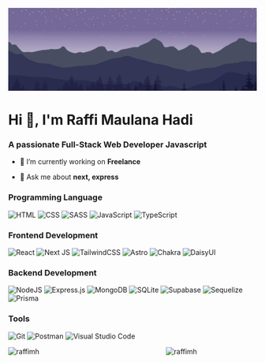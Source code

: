 ![Header Image](https://raw.githubusercontent.com/raffimh/raffimh/master/dark-github-banner-1.jpg)

<h1 align="left">Hi 👋, I'm Raffi Maulana Hadi</h1>
<h3 align="left">A passionate Full-Stack Web Developer Javascript</h3>

- 🔭 I’m currently working on **Freelance**

- 💬 Ask me about **next, express**

### Programming Language
![HTML](https://img.shields.io/badge/html-%2320232a.svg?style=for-the-badge&logo=html5&logoColor=DC4D25) ![CSS](https://img.shields.io/badge/css-%2320232a.svg?style=for-the-badge&logo=css3&logoColor=2762E9) ![SASS](https://img.shields.io/badge/sass-%2320232a.svg?style=for-the-badge&logo=sass&logoColor=C76395) ![JavaScript](https://img.shields.io/badge/javascript-%2320232a.svg?style=for-the-badge&logo=javascript&logoColor=E9D44D) ![TypeScript](https://img.shields.io/badge/typescript-%2320232a.svg?style=for-the-badge&logo=typescript&logoColor=2E73C0)

### Frontend Development
![React](https://img.shields.io/badge/react-%2320232a.svg?style=for-the-badge&logo=react&logoColor=%2361DAFB) ![Next JS](https://img.shields.io/badge/Next-%2320232a.svg?style=for-the-badge&logo=next.js&logoColor=white) ![TailwindCSS](https://img.shields.io/badge/tailwindcss-%2320232a.svg?style=for-the-badge&logo=tailwind-css&logoColor=%2361DAFB) ![Astro](https://img.shields.io/badge/astro-%2320232a.svg?style=for-the-badge&logo=astro&logoColor=white) ![Chakra](https://img.shields.io/badge/chakra-%2320232a.svg?style=for-the-badge&logo=chakraui&logoColor=2320232a) ![DaisyUI](https://img.shields.io/badge/daisyui-%2320232a?style=for-the-badge&logo=daisyui&logoColor=C76395)

### Backend Development
![NodeJS](https://img.shields.io/badge/node.js-%2320232a?style=for-the-badge&logo=node.js&logoColor=6DA55F) ![Express.js](https://img.shields.io/badge/express.js-%2320232a.svg?style=for-the-badge&logo=express&logoColor=%2361DAFB) ![MongoDB](https://img.shields.io/badge/MongoDB-%2320232a.svg?style=for-the-badge&logo=mongodb&logoColor=%234ea94b) ![SQLite](https://img.shields.io/badge/sqlite-%2320232a.svg?style=for-the-badge&logo=sqlite&logoColor=409AD5) ![Supabase](https://img.shields.io/badge/Supabase-%2320232a?style=for-the-badge&logo=supabase&logoColor=3ECF8E) ![Sequelize](https://img.shields.io/badge/Sequelize-%2320232a?style=for-the-badge&logo=Sequelize&logoColor=52B0E7) ![Prisma](https://img.shields.io/badge/Prisma-%2320232a?style=for-the-badge&logo=Prisma&logoColor=3982CE)

### Tools
![Git](https://img.shields.io/badge/git-%2320232a.svg?style=for-the-badge&logo=git&logoColor=D74A34) ![Postman](https://img.shields.io/badge/postman-%2320232a.svg?style=for-the-badge&logo=postman&logoColor=F76935) ![Visual Studio Code](https://img.shields.io/badge/Visual%20Studio%20Code-%2320232a.svg?style=for-the-badge&logo=visual-studio-code&logoColor=0078d7)






<p><img width="320" align="left" src="https://github-readme-stats.vercel.app/api/top-langs?username=raffimh&show_icons=true&locale=en&layout=compact&theme=light&langs_count=6&count_private=true" alt="raffimh" /></p>
<p><img  height="176" align="left" src="https://github-readme-streak-stats.herokuapp.com/?user=raffimh&" alt="raffimh" /></p>

